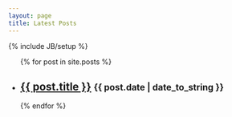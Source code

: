 ```yaml
---
layout: page
title: Latest Posts
---
```

{% include JB/setup %}

<ul id="posts" class="posts">
  {% for post in site.posts %}
    <li><h2><a href="{{ BASE_PATH }}{{ post.url }}">{{ post.title }}</a>  <small>{{ post.date | date_to_string }}</small></h2> </li>
  {% endfor %}
  
</ul>
